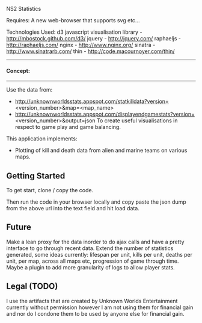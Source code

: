 NS2 Statistics

Requires:
A new web-browser that supports svg etc...

Technologies Used:
d3 javascript visualisation library - http://mbostock.github.com/d3/
jquery - http://jquery.com/
raphaeljs - http://raphaeljs.com/
nginx - http://www.nginx.org/
sinatra - http://www.sinatrarb.com/
thin - http://code.macournoyer.com/thin/

--------
#### Concept:
--------

Use the data from:
- http://unknownworldsstats.appspot.com/statkilldata?version=<version_number>&map=<map_name>
- http://unknownworldsstats.appspot.com/displayendgamestats?version=<version_number>&output=json
To create useful visualisations in respect to game play and game balancing. 

This application implements:

- Plotting of kill and death data from alien and marine teams on various maps.

## Getting Started

To get start, clone / copy the code.

Then run the code in your browser locally and copy paste the json dump from the above url into the text field and hit load data.
    

## Future

Make a lean proxy for the data inorder to do ajax calls and have a pretty interface to go through recent data. Extend the number of statistics generated, some ideas currently: lifespan per unit, kills per unit, deaths per unit, per map, across all maps etc, progression of game through time. Maybe a plugin to add more granularity of logs to allow player stats.

## Legal (TODO)
I use the artifacts that are created by Unknown Worlds Entertainment currently without permission however I am not using them for financial gain and nor do I condone them to be used by anyone else for financial gain.

